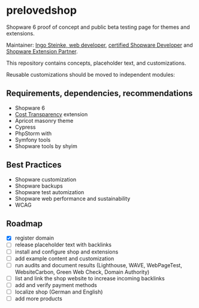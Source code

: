 # prelovedshop

Shopware 6 proof of concept and public beta testing page for themes and extensions.

Maintainer: [Ingo Steinke, web developer](https://www.ingo-steinke.com/), 
[certified Shopware Developer](https://www.ingo-steinke.com/services/certified-shopware-developer-berlin.html) 
and [Shopware Extension Partner](https://store.shopware.com/en/search?manufacturer=a6c4febdaf702cfcbef6008a43ab8476&search=ingo%20steinke&properties=00b8a0c9aacf4e8b4e085afe3819df45|ca1b9eb6b5f340b3b53694d0858e727f|cea1dbd38c8fc53eafa1a66a421897c8&isManufacturerPage=true).

This repository contains concepts, placeholder text, and customizations.

Reusable customizations should be moved to independent modules:

## Requirements, dependencies, recommendations

- Shopware 6
- [Cost Transparency]() extension
- Apricot masonry theme
- Cypress
- PhpStorm with
- Symfony tools
- Shopware tools by shyim

## Best Practices

- Shopware customization
- Shopware backups
- Shopware test automization
- Shopware web performance and sustainability
- WCAG

## Roadmap

- [x] register domain
- [ ] release placeholder text with backlinks
- [ ] install and configure shop and extensions
- [ ] add example content and customization
- [ ] run audits and document results (Lighthouse, WAVE, WebPageTest, WebsiteCarbon, Green Web Check, Domain Authority)
- [ ] list and link the shop website to increase incoming backlinks
- [ ] add and verify payment methods
- [ ] localize shop (German and English)
- [ ] add more products